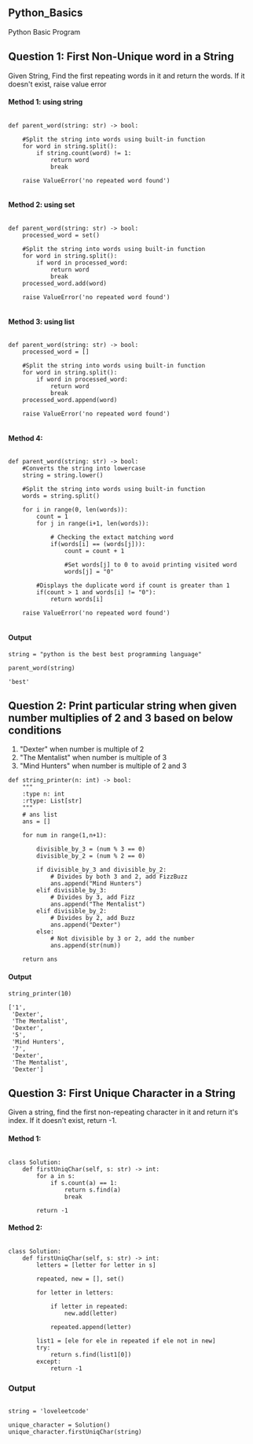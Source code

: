 ## Python_Basics
Python Basic Program

## Question 1: First Non-Unique word in a String
Given String, Find the first repeating words in it and return the words. If it doesn't exist, raise value error

#### Method 1: using string

```python3

def parent_word(string: str) -> bool:
    
    #Split the string into words using built-in function
    for word in string.split():
        if string.count(word) != 1:
            return word
            break
            
    raise ValueError('no repeated word found')
    
```

#### Method 2: using set

```python3

def parent_word(string: str) -> bool:
    processed_word = set()
    
    #Split the string into words using built-in function
    for word in string.split():
        if word in processed_word:
            return word
            break
    processed_word.add(word)
        
    raise ValueError('no repeated word found')
    
```

#### Method 3: using list

```python3

def parent_word(string: str) -> bool:
    processed_word = []
    
    #Split the string into words using built-in function  
    for word in string.split():
        if word in processed_word:
            return word
            break
    processed_word.append(word)
        
    raise ValueError('no repeated word found')
    
```

#### Method 4: 

```python3

def parent_word(string: str) -> bool:
    #Converts the string into lowercase  
    string = string.lower()
    
    #Split the string into words using built-in function
    words = string.split()
    
    for i in range(0, len(words)):
        count = 1
        for j in range(i+1, len(words)):
        
            # Checking the extact matching word
            if(words[i] == (words[j])):
                count = count + 1
                
                #Set words[j] to 0 to avoid printing visited word  
                words[j] = "0"
                
        #Displays the duplicate word if count is greater than 1  
        if(count > 1 and words[i] != "0"):  
            return words[i] 
        
    raise ValueError('no repeated word found')
    
```

#### Output

```shell
string = "python is the best best programming language"
 
parent_word(string)

'best'

```

## Question 2: Print particular string when given number multiplies of 2 and 3 based on below conditions 
1. "Dexter" when number is multiple of 2
2. "The Mentalist" when number is multiple of 3
3. "Mind Hunters" when number is multiple of 2 and 3
               
               
```python3
def string_printer(n: int) -> bool:
    """
    :type n: int
    :rtype: List[str]
    """
    # ans list
    ans = []

    for num in range(1,n+1):

        divisible_by_3 = (num % 3 == 0)
        divisible_by_2 = (num % 2 == 0)

        if divisible_by_3 and divisible_by_2:
            # Divides by both 3 and 2, add FizzBuzz
            ans.append("Mind Hunters")
        elif divisible_by_3:
            # Divides by 3, add Fizz
            ans.append("The Mentalist")
        elif divisible_by_2:
            # Divides by 2, add Buzz
            ans.append("Dexter")
        else:
            # Not divisible by 3 or 2, add the number
            ans.append(str(num))

    return ans
```

#### Output

```shell
string_printer(10)

['1',
 'Dexter',
 'The Mentalist',
 'Dexter',
 '5',
 'Mind Hunters',
 '7',
 'Dexter',
 'The Mentalist',
 'Dexter']

```

## Question 3: First Unique Character in a String
Given a string, find the first non-repeating character in it and return it's index. If it doesn't exist, return -1.

#### Method 1:

```python3

class Solution:
    def firstUniqChar(self, s: str) -> int:
        for a in s:
            if s.count(a) == 1:
                return s.find(a)
                break

        return -1

```

#### Method 2:

```python3

class Solution:
    def firstUniqChar(self, s: str) -> int:
        letters = [letter for letter in s]

        repeated, new = [], set()

        for letter in letters:

            if letter in repeated:
                new.add(letter)

            repeated.append(letter)

        list1 = [ele for ele in repeated if ele not in new] 
        try:
            return s.find(list1[0])
        except:
            return -1

```

### Output

```shell

string = 'loveleetcode'

unique_character = Solution()
unique_character.firstUniqChar(string)

```

